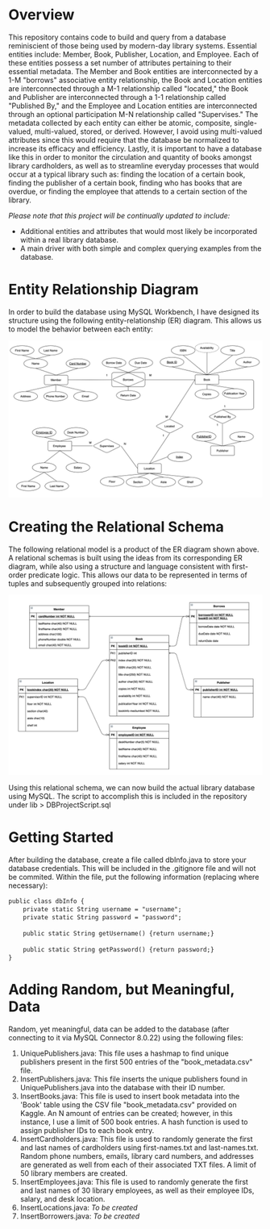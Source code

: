 # Overview
This repository contains code to build and query from a database reminiscient of those being used by modern-day library systems. Essential entities include: Member, Book, Publisher, Location, and Employee. Each of these entities possess a set number of attributes pertaining to their essential metadata. The Member and Book entities are interconnected by a 1-M "borrows" associative entity relationship, the Book and Location entities are interconnected through a M-1 relationship called "located," the Book and Publisher are interconnected through a 1-1 relationship called "Published By," and the Employee and Location entities are interconnected through an optional participation M-N relationship called "Supervises." The metadata collected by each entity can either be atomic, composite, single-valued, multi-valued, stored, or derived. However, I avoid using multi-valued attributes since this would require that the database be normalized to increase its efficacy and efficiency. Lastly, it is important to have a database like this in order to monitor the circulation and quantity of books amongst library cardholders, as well as to streamline everyday processes that would occur at a typical library such as: finding the location of a certain book, finding the publisher of a certain book, finding who has books that are overdue, or finding the employee that attends to a certain section of the library. 

*Please note that this project will be continually updated to include:*

- Additional entities and attributes that would most likely be incorporated within a real library database.
- A main driver with both simple and complex querying examples from the database.

# Entity Relationship Diagram
In order to build the database using MySQL Workbench, I have designed its structure using the following entity-relationship (ER) diagram. This allows us to model the behavior between each entity: 

![ER Diagram](lib/ER-Diagram.png?raw=true "ER Diagram")

# Creating the Relational Schema
The following relational model is a product of the ER diagram shown above. A relational schemas is built using the ideas from its corresponding ER diagram, while also using a structure and language consistent with first-order predicate logic. This allows our data to be represented in terms of tuples and subsequently grouped into relations:

![Relational Schema](lib/Relational-Schema.png?raw=true "Relational Schema")

Using this relational schema, we can now build the actual library database using MySQL. The script to accomplish this is included in the repository under lib > DBProjectScript.sql

# Getting Started

After building the database, create a file called dbInfo.java to store your database credentials. This will be included in the .gitignore file and will not be commited. Within the file, put the following information (replacing where necessary): 

    public class dbInfo {
        private static String username = "username";
        private static String password = "password";

        public static String getUsername() {return username;}
        
        public static String getPassword() {return password;}
    }

# Adding Random, but Meaningful, Data

Random, yet meaningful, data can be added to the database (after connecting to it via MySQL Connector 8.0.22) using the following files:

1. UniquePublishers.java: This file uses a hashmap to find unique publishers present in the first 500 entries of the "book_metadata.csv" file.
2. InsertPublishers.java: This file inserts the unique publishers found in UniquePublishers.java into the database with their ID number. 
3. InsertBooks.java: This file is used to insert book metadata into the 'Book' table using the CSV file "book_metadata.csv" provided on Kaggle. An N amount of entries can be created; however, in this instance, I use a limit of 500 book entries. A hash function is used to assign publisher IDs to each book entry.
4. InsertCardholders.java: This file is used to randomly generate the first and last names of cardholders using first-names.txt and last-names.txt. Random phone numbers, emails, library card numbers, and addresses are generated as well from each of their associated TXT files. A limit of 50 library members are created.
5. InsertEmployees.java: This file is used to randomly generate the first and last names of 30 library employees, as well as their employee IDs, salary, and desk location.
6. InsertLocations.java: *To be created*
7. InsertBorrowers.java: *To be created*
